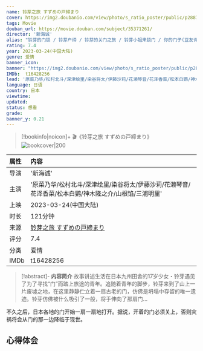 ```yaml
---
name: 铃芽之旅 すずめの戸締まり
cover: https://img2.doubanio.com/view/photo/s_ratio_poster/public/p2887641712.jpg
tags: Movie
douban_url: https://movie.douban.com/subject/35371261/
director: '新海诚'
alias: "铃芽的门锁 / 铃芽户缔 / 铃芽的关门之旅 / 铃芽小姐来锁门 / 你的门子(豆友译名) / Suzume"
rating: 7.4
year: 2023-03-24(中国大陆)
genre: 爱情
banner_icon: 
banner: "https://img2.doubanio.com/view/photo/s_ratio_poster/public/p2887641712.jpg"
IMDb:  t16428256
lead: '原菜乃华/松村北斗/深津绘里/染谷将太/伊藤沙莉/花濑琴音/花泽香菜/松本白鹦/神木隆之介/山根馅/三浦明里' 
language: 日语 
country: 日本 
viewtime:
updated: 
status: 想看
grade: 
banner_y: 0.21
---
```

> [!bookinfo|noicon]+ 🎬《铃芽之旅 すずめの戸締まり》
> ![bookcover|200](https://img2.doubanio.com/view/photo/s_ratio_poster/public/p2887641712.jpg)
>
| 属性 | 内容                                       |
|:---- |:------------------------------------------ |
| 导演 | '新海诚'                         |
| 主演 | '原菜乃华/松村北斗/深津绘里/染谷将太/伊藤沙莉/花濑琴音/花泽香菜/松本白鹦/神木隆之介/山根馅/三浦明里'                             |
| 上映 | 2023-03-24(中国大陆)                             |
| 时长 | 121分钟                   |
| 来源 | [铃芽之旅 すずめの戸締まり](https://movie.douban.com/subject/35371261/) |
| 评分 | 7.4                           |
| 分类 | 爱情                            |
| IMDb | t16428256                             | 

> [!abstract]- **内容简介**
>  故事讲述生活在日本九州田舍的17岁少女・铃芽遇见了为了寻找“门”而踏上旅途的青年。追随着青年的脚步，铃芽来到了山上一片废墟之地，在这里静静伫立着一扇古老的门，仿佛是坍塌中存留的唯一遗迹。铃芽仿佛被什么吸引了一般，将手伸向了那扇门…

















不久之后，日本各地的门开始一扇一扇地打开。据说，开着的门必须关上，否则灾祸将会从门的那一边降临于现世。
>  
## 心得体会

